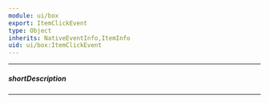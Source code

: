 ```yaml
---
module: ui/box
export: ItemClickEvent
type: Object
inherits: NativeEventInfo,ItemInfo
uid: ui/box:ItemClickEvent
---
```

---
##### shortDescription
<!-- Description goes here -->

---
<!-- Description goes here -->